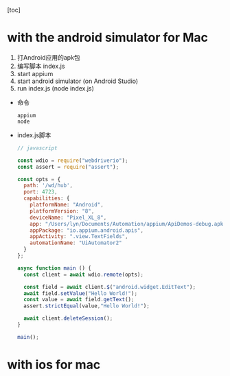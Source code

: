 [toc]

# with the android simulator for Mac

1. 打Android应用的apk包
2. 编写脚本 index.js 
3. start appium 
4. start android simulator (on Android Studio)
5. run index.js (node index.js)

- 命令

  ```
  appium
  node 
  ```

- index.js脚本

  ```javascript
  // javascript
  
  const wdio = require("webdriverio");
  const assert = require("assert");
  
  const opts = {
    path: '/wd/hub',
    port: 4723,
    capabilities: {
      platformName: "Android",
      platformVersion: "8",
      deviceName: "Pixel_XL_8",
      app: "/Users/lyn/Documents/Automation/appium/ApiDemos-debug.apk",
      appPackage: "io.appium.android.apis",
      appActivity: ".view.TextFields",
      automationName: "UiAutomator2"
    }
  };
  
  async function main () {
    const client = await wdio.remote(opts);
  
    const field = await client.$("android.widget.EditText");
    await field.setValue("Hello World!");
    const value = await field.getText();
    assert.strictEqual(value,"Hello World!");
  
    await client.deleteSession();
  }
  
  main();
  
  ```

  

# with ios for mac



